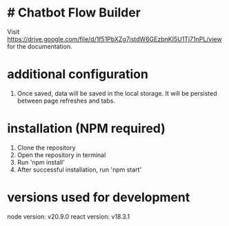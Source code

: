 # # Chatbot Flow Builder

Visit https://drive.google.com/file/d/1f51PbXZg7jstdW6GEzbnKI5U1Tj71nPL/view for the documentation.

# additional configuration

1. Once saved, data will be saved in the local storage. It will be persisted between page refreshes and tabs.

# installation (NPM required)

1. Clone the repository
2. Open the repository in terminal
3. Run 'npm install'
4. After successful installation, run 'npm start'

# versions used for development
node version: v20.9.0
react version: v18.3.1